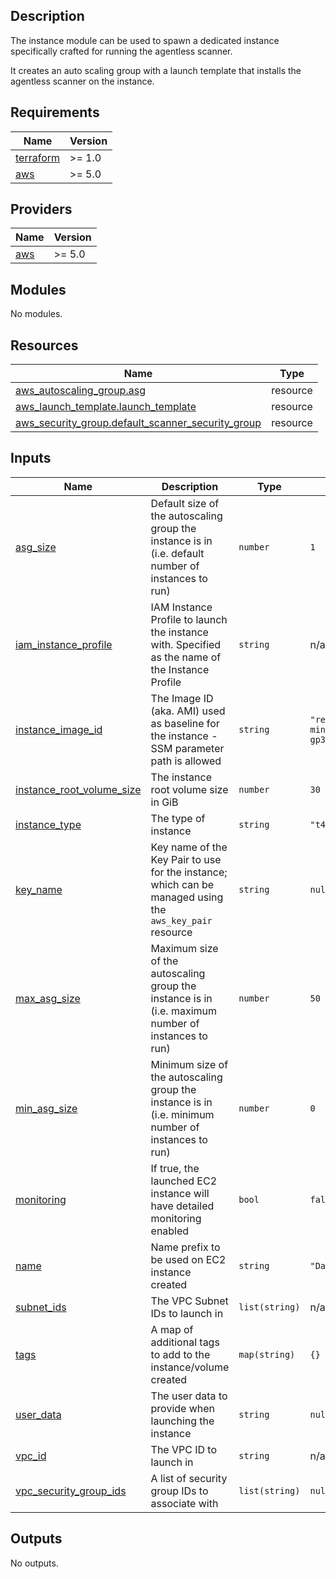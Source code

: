 ## Description

The instance module can be used to spawn a dedicated instance specifically crafted for running the agentless scanner.

It creates an auto scaling group with a launch template that installs the agentless scanner on the instance.

<!-- BEGIN_TF_DOCS -->
## Requirements

| Name | Version |
|------|---------|
| <a name="requirement_terraform"></a> [terraform](#requirement\_terraform) | >= 1.0 |
| <a name="requirement_aws"></a> [aws](#requirement\_aws) | >= 5.0 |

## Providers

| Name | Version |
|------|---------|
| <a name="provider_aws"></a> [aws](#provider\_aws) | >= 5.0 |

## Modules

No modules.

## Resources

| Name | Type |
|------|------|
| [aws_autoscaling_group.asg](https://registry.terraform.io/providers/hashicorp/aws/latest/docs/resources/autoscaling_group) | resource |
| [aws_launch_template.launch_template](https://registry.terraform.io/providers/hashicorp/aws/latest/docs/resources/launch_template) | resource |
| [aws_security_group.default_scanner_security_group](https://registry.terraform.io/providers/hashicorp/aws/latest/docs/resources/security_group) | resource |

## Inputs

| Name | Description | Type | Default | Required |
|------|-------------|------|---------|:--------:|
| <a name="input_asg_size"></a> [asg\_size](#input\_asg\_size) | Default size of the autoscaling group the instance is in (i.e. default number of instances to run) | `number` | `1` | no |
| <a name="input_iam_instance_profile"></a> [iam\_instance\_profile](#input\_iam\_instance\_profile) | IAM Instance Profile to launch the instance with. Specified as the name of the Instance Profile | `string` | n/a | yes |
| <a name="input_instance_image_id"></a> [instance\_image\_id](#input\_instance\_image\_id) | The Image ID (aka. AMI) used as baseline for the instance - SSM parameter path is allowed | `string` | `"resolve:ssm:/aws/service/canonical/ubuntu/server-minimal/24.04/stable/current/arm64/hvm/ebs-gp3/ami-id"` | no |
| <a name="input_instance_root_volume_size"></a> [instance\_root\_volume\_size](#input\_instance\_root\_volume\_size) | The instance root volume size in GiB | `number` | `30` | no |
| <a name="input_instance_type"></a> [instance\_type](#input\_instance\_type) | The type of instance | `string` | `"t4g.large"` | no |
| <a name="input_key_name"></a> [key\_name](#input\_key\_name) | Key name of the Key Pair to use for the instance; which can be managed using the `aws_key_pair` resource | `string` | `null` | no |
| <a name="input_max_asg_size"></a> [max\_asg\_size](#input\_max\_asg\_size) | Maximum size of the autoscaling group the instance is in (i.e. maximum number of instances to run) | `number` | `50` | no |
| <a name="input_min_asg_size"></a> [min\_asg\_size](#input\_min\_asg\_size) | Minimum size of the autoscaling group the instance is in (i.e. minimum number of instances to run) | `number` | `0` | no |
| <a name="input_monitoring"></a> [monitoring](#input\_monitoring) | If true, the launched EC2 instance will have detailed monitoring enabled | `bool` | `false` | no |
| <a name="input_name"></a> [name](#input\_name) | Name prefix to be used on EC2 instance created | `string` | `"DatadogAgentlessScanner"` | no |
| <a name="input_subnet_ids"></a> [subnet\_ids](#input\_subnet\_ids) | The VPC Subnet IDs to launch in | `list(string)` | n/a | yes |
| <a name="input_tags"></a> [tags](#input\_tags) | A map of additional tags to add to the instance/volume created | `map(string)` | `{}` | no |
| <a name="input_user_data"></a> [user\_data](#input\_user\_data) | The user data to provide when launching the instance | `string` | `null` | no |
| <a name="input_vpc_id"></a> [vpc\_id](#input\_vpc\_id) | The VPC ID to launch in | `string` | n/a | yes |
| <a name="input_vpc_security_group_ids"></a> [vpc\_security\_group\_ids](#input\_vpc\_security\_group\_ids) | A list of security group IDs to associate with | `list(string)` | `null` | no |

## Outputs

No outputs.
<!-- END_TF_DOCS -->
